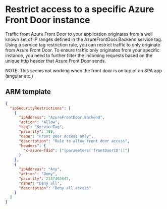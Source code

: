 # Restrict access to a specific Azure Front Door instance

Traffic from Azure Front Door to your application originates from a well known set of IP ranges defined in the AzureFrontDoor.Backend service tag. Using a service tag restriction rule, you can restrict traffic to only originate from Azure Front Door. To ensure traffic only originates from your specific instance, you need to further filter the incoming requests based on the unique http header that Azure Front Door sends.

NOTE: This seems not working when the front door is on top of an SPA app (angular etc.)

## ARM template

```json
{
  "ipSecurityRestrictions": [
    {
      "ipAddress": "AzureFrontDoor.Backend",
      "action": "Allow",
      "tag": "ServiceTag",
      "priority": 100,
      "name": "Front Door Access Only",
      "description": "Rule to allow front door access",
      "headers": {
        "x-azure-fdid": ["[parameters('frontDoorID')]"]
      }
    },
    {
      "ipAddress": "Any",
      "action": "Deny",
      "priority": 2147483647,
      "name": "Deny all",
      "description": "Deny all access"
    }
  ]
}
```
